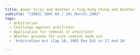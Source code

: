 ```yaml
---
title: Anwar Siraj and Another v Ting Kang Chung and Another
subtitle: "[2003] SGHC 64 / 24\_March\_2003"
tags:
  - Arbitration
  - Challenge against arbitrator
  - Application for removal of arbitrator
  - Whether grounds for such removal made out
  - 'Arbitration Act (Cap 10, 1985 Rev Ed) ss 17 and 18'

---
```


